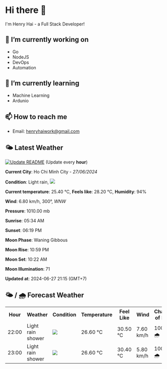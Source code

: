 # Hi there 👋

I'm Henry Hai - a Full Stack Developer!

## 🔭 I’m currently working on

- Go
- NodeJS
- DevOps
- Automation

## 🌱 I’m currently learning

- Machine Learning
- Ardunio

## 📫 How to reach me

- Email: <henryhaiwork@gmail.com>

## 🌤️ Latest Weather
[![Update README](https://github.com/henry0hai/henry0hai/actions/workflows/udpateReadme.yml/badge.svg)](https://github.com/henry0hai/henry0hai/actions/workflows/udpateReadme.yml)
(Update every **hour**)
<!-- CURRENT_WEATHER:START -->
**Current City**: Ho Chi Minh City - *27/06/2024*

**Condition**: Light rain, <img src="https://cdn.weatherapi.com/weather/64x64/night/296.png"/>

**Current temperature**: 25.40 °C, **Feels like**: 28.20 °C, **Humidity**: 94%

**Wind**: 6.80 km/h, 300°, *WNW*

**Pressure**: 1010.00 mb

**Sunrise**: 05:34 AM

**Sunset**: 06:19 PM

**Moon Phase**: Waning Gibbous

**Moon Rise**: 10:59 PM

**Moon Set**: 10:22 AM

**Moon Illumination**: 71

**Updated at**: 2024-06-27 21:15 (GMT+7)<!-- CURRENT_WEATHER:END -->

## 🌤️ / 🌧️ Forecast Weather
<!-- FORECAST_WEATHER:START -->
<table>
		<tr>
			<th>Hour</th>
			<th>Weather</th>
			<th>Condition</th>
			<th>Temperature</th>
			<th>Feel Like</th>
			<th>Wind</th>
			<th>Chance of Rain</th>
		</tr>
				<tr>
					<td>22:00</td>
					<td>Light rain shower</td>
					<td><img src='https://cdn.weatherapi.com/weather/64x64/night/353.png'/></td>
					<td>26.60 °C</td>
					<td>30.50 °C</td>
					<td>7.60 km/h</td>
					<td>100 % 🌧️</td>
				</tr>
				<tr>
					<td>23:00</td>
					<td>Light rain shower</td>
					<td><img src='https://cdn.weatherapi.com/weather/64x64/night/353.png'/></td>
					<td>26.60 °C</td>
					<td>30.40 °C</td>
					<td>5.80 km/h</td>
					<td>100 % 🌧️</td>
				</tr>
</table>
<!-- FORECAST_WEATHER:END -->
